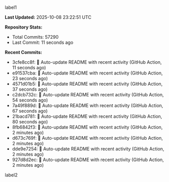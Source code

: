 
label1 
<!-- ACTIVITY_START -->
**Last Updated:** 2025-10-08 23:22:51 UTC

**Repository Stats:**
- Total Commits: 57290
- Last Commit: 11 seconds ago

**Recent Commits:**
- 3cfe8cc8f: 🤖 Auto-update README with recent activity (GitHub Action, 11 seconds ago)
- e91537cba: 🤖 Auto-update README with recent activity (GitHub Action, 23 seconds ago)
- 4571d01b5: 🤖 Auto-update README with recent activity (GitHub Action, 37 seconds ago)
- c2dcb732c: 🤖 Auto-update README with recent activity (GitHub Action, 54 seconds ago)
- 7a49f889d: 🤖 Auto-update README with recent activity (GitHub Action, 67 seconds ago)
- 21bacd781: 🤖 Auto-update README with recent activity (GitHub Action, 80 seconds ago)
- 8fb6842f3: 🤖 Auto-update README with recent activity (GitHub Action, 2 minutes ago)
- d673c769f: 🤖 Auto-update README with recent activity (GitHub Action, 2 minutes ago)
- dde9e7254: 🤖 Auto-update README with recent activity (GitHub Action, 2 minutes ago)
- 927d8d2ec: 🤖 Auto-update README with recent activity (GitHub Action, 2 minutes ago)
<!-- ACTIVITY_END -->

label2
